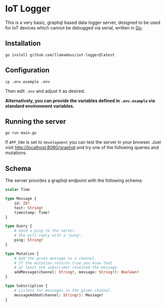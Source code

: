 # IoT Logger

This is a very basic, graphql based data logger server, designed to be used for IoT devices which cannot be debugged via serial, written in [Go](https://golang.org/).

## Installation

```shell
go install github.com/llamadeus/iot-logger@latest
```

## 

## Configuration
```shell
cp .env.example .env
```

Then edit `.env` and adjust it as desired.

**Alternatively, you can provide the variables defined in `.env.example` via standard environment variables.**

## Running the server
```shell
go run main.go
```

If `APP_ENV` is set to `development` you can test the server in your browser.
Just visit <http://localhost:8080/graphql> and try one of the following queries and mutations. 

## Schema

The server provides a graphql endpoint with the following schema:

```graphql endpoint
scalar Time

type Message {
    id: ID!
    text: String!
    timestamp: Time!
}

type Query {
    # Send a ping to the server.
    # She will reply with a "pong".
    ping: String!
}

type Mutation {
    # Add the given message to a channel.
    # If the mutation returns true you know that
    # at least one subscriber received the message.
    addMessage(channel: String!, message: String!): Boolean!
}

type Subscription {
    # Listens for messages in the given channel.
    messageAdded(channel: String!): Message!
}
```
